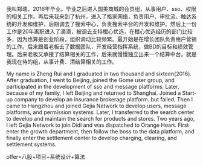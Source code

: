 我叫郑瑞，2016年毕业。毕业之后进入国美商城的会员组，从事用户、sso、权限的相关工作。再后来我来到了杭州，进入了格家网络，负责用户、审批流、触达系统的开发和维护，后期调去了搜索中心，负责搜索平台的开发和维护。然后上一份工作是20年离职进入了滴滴，被调去支持橙心优选，在橙心优选经历的部门比较多，因为也算是创业阶段，组织调动比较频繁。最开始是在增长团队负责用户营销的工作。后来跟着老板去了数据团队，开发经营指挥系统，做BD的目标和绩效管理。后来老板又承接了结算相关的工作，后来就慢慢独立出来一个结算中台。就是我现在待的组，从事计费、清结算相关的工作。

My name is Zheng Rui and I graduated in two thousand and sixteen(2016). After graduation, I went to Beijing, joined the Gome user group, and participated in the development of sso and message platforms. Later, because of my family, I left Beijing and returned to Shanghai. Joined a Start-up company to develop an insurance brokerage platform. but failed. Then I came to Hangzhou and joined Gejia Network to develop users, message platforms, and permission systems. Later, I transferred to the search center to develop and maintain the search for products and stores. Two years ago, I left Gejia Network to join Didi and was dispatched to Orange Heart. First enter the growth department, then follow the boss to the data platform, and finally enter the settlement center to develop charging, clearing, and settlement systems.



offer=八股+项目+系统设计+算法